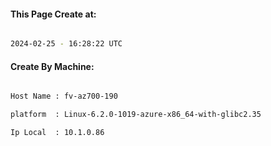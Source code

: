 
   
#### This Page Create at:

```bash

2024-02-25 - 16:28:22 UTC

```

#### Create By Machine:

```bash

Host Name : fv-az700-190

platform  : Linux-6.2.0-1019-azure-x86_64-with-glibc2.35

Ip Local  : 10.1.0.86

```

